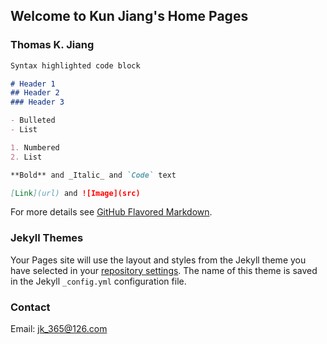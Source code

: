 ## Welcome to Kun Jiang's Home Pages

### Thomas K. Jiang



```markdown
Syntax highlighted code block

# Header 1
## Header 2
### Header 3

- Bulleted
- List

1. Numbered
2. List

**Bold** and _Italic_ and `Code` text

[Link](url) and ![Image](src)
```

For more details see [GitHub Flavored Markdown](https://guides.github.com/features/mastering-markdown/).

### Jekyll Themes

Your Pages site will use the layout and styles from the Jekyll theme you have selected in your [repository settings](https://github.com/deeper2/jk_365.github.io/settings/pages). The name of this theme is saved in the Jekyll `_config.yml` configuration file.

### Contact

Email: jk_365@126.com
